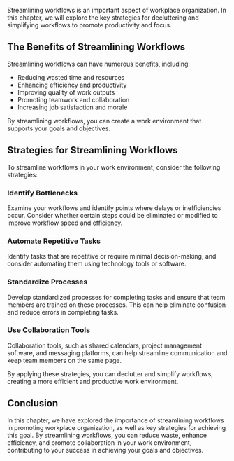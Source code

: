 
Streamlining workflows is an important aspect of workplace organization. In this chapter, we will explore the key strategies for decluttering and simplifying workflows to promote productivity and focus.

The Benefits of Streamlining Workflows
--------------------------------------

Streamlining workflows can have numerous benefits, including:

* Reducing wasted time and resources
* Enhancing efficiency and productivity
* Improving quality of work outputs
* Promoting teamwork and collaboration
* Increasing job satisfaction and morale

By streamlining workflows, you can create a work environment that supports your goals and objectives.

Strategies for Streamlining Workflows
-------------------------------------

To streamline workflows in your work environment, consider the following strategies:

### Identify Bottlenecks

Examine your workflows and identify points where delays or inefficiencies occur. Consider whether certain steps could be eliminated or modified to improve workflow speed and efficiency.

### Automate Repetitive Tasks

Identify tasks that are repetitive or require minimal decision-making, and consider automating them using technology tools or software.

### Standardize Processes

Develop standardized processes for completing tasks and ensure that team members are trained on these processes. This can help eliminate confusion and reduce errors in completing tasks.

### Use Collaboration Tools

Collaboration tools, such as shared calendars, project management software, and messaging platforms, can help streamline communication and keep team members on the same page.

By applying these strategies, you can declutter and simplify workflows, creating a more efficient and productive work environment.

Conclusion
----------

In this chapter, we have explored the importance of streamlining workflows in promoting workplace organization, as well as key strategies for achieving this goal. By streamlining workflows, you can reduce waste, enhance efficiency, and promote collaboration in your work environment, contributing to your success in achieving your goals and objectives.
